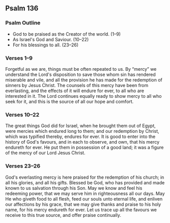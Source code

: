 ## Psalm 136

### Psalm Outline

- God to be praised as the Creator of the world. (1–9)
- As Israel's God and Saviour. (10–22)
- For his blessings to all. (23–26)

### Verses 1–9

Forgetful as we are, things must be often repeated to us. By “mercy” we understand the Lord's disposition to save those whom sin has rendered miserable and vile, and all the provision he has made for the redemption of sinners by Jesus Christ. The counsels of this mercy have been from everlasting, and the effects of it will endure for ever, to all who are interested in it. The Lord continues equally ready to show mercy to all who seek for it, and this is the source of all our hope and comfort.

### Verses 10–22

The great things God did for Israel, when he brought them out of Egypt, were mercies which endured long to them; and our redemption by Christ, which was typified thereby, endures for ever. It is good to enter into the history of God's favours, and in each to observe, and own, that his mercy endureth for ever. He put them in possession of a good land; it was a figure of the mercy of our Lord Jesus Christ.

### Verses 23–26

God's everlasting mercy is here praised for the redemption of his church; in all his glories, and all his gifts. Blessed be God, who has provided and made known to us salvation through his Son. May we know and feel his redeeming power, that we may serve him in righteousness all our days. May He who giveth food to all flesh, feed our souls unto eternal life, and enliven our affections by his grace, that we may give thanks and praise to his holy name, for his mercy endureth for ever. Let us trace up all the favours we receive to this true source, and offer praise continually.

